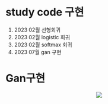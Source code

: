 # study code 구현 
1. 2023 02월  선형회귀 
2. 2023 02월  logistic 회귀
3. 2023 02월  softmax 회귀
4. 2023 07월 gan 구현

# Gan구현 
<p align="center">
  <img src=![gan_fake](https://github.com/now1256/Seminar/assets/94968792/c09e18b1-4a4e-49f4-af1b-309202ef1ca7)>
</p>
